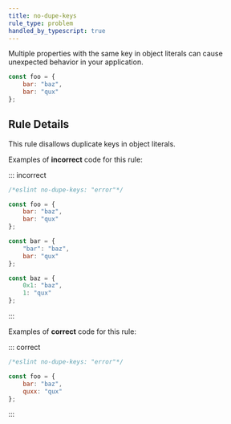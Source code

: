 ```yaml
---
title: no-dupe-keys
rule_type: problem
handled_by_typescript: true
---
```




Multiple properties with the same key in object literals can cause unexpected behavior in your application.

```js
const foo = {
    bar: "baz",
    bar: "qux"
};
```

## Rule Details

This rule disallows duplicate keys in object literals.

Examples of **incorrect** code for this rule:

::: incorrect

```js
/*eslint no-dupe-keys: "error"*/

const foo = {
    bar: "baz",
    bar: "qux"
};

const bar = {
    "bar": "baz",
    bar: "qux"
};

const baz = {
    0x1: "baz",
    1: "qux"
};
```

:::

Examples of **correct** code for this rule:

::: correct

```js
/*eslint no-dupe-keys: "error"*/

const foo = {
    bar: "baz",
    quxx: "qux"
};
```

:::
